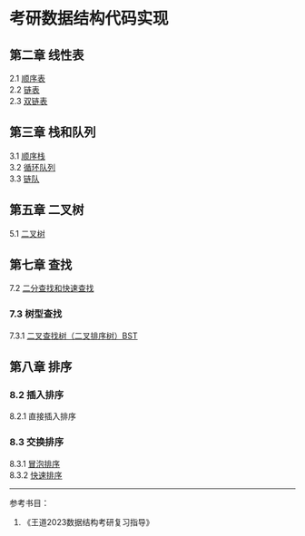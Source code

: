# 考研数据结构代码实现
## 第二章 线性表
2.1 [顺序表](./Linear_table/SqList.cpp)  
2.2 [链表](./Linear_table/LinkList.cpp)  
2.3 [双链表](./Linear_table/DList.cpp)  
## 第三章 栈和队列
3.1 [顺序栈](./Queue_and_Stack/Stack.cpp)  
3.2 [循环队列](./Queue_and_Stack/SqQueue.cpp)  
3.3 [链队](./Queue_and_Stack/LinkQueue.cpp)  
## 第五章 二叉树
5.1 [二叉树](./BiTree/main.cpp)  
## 第七章 查找
7.2 [二分查找和快速查找](./Search/BinarySearch.cpp)  
### 7.3 树型查找  
7.3.1 [二叉查找树（二叉排序树）BST](./BiTree/BST.cpp)  
## 第八章 排序  
### 8.2 插入排序
8.2.1 直接插入排序  
### 8.3 交换排序
8.3.1 [冒泡排序](./Sort/ExchangeSort.cpp)  
8.3.2 [快速排序](./Sort/ExchangeSort.cpp)  

---
参考书目：
1. 《王道2023数据结构考研复习指导》